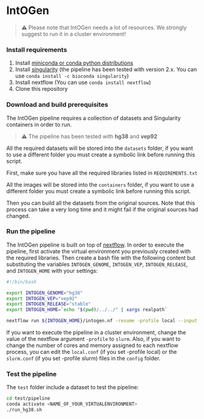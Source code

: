 # IntOGen #

> :warning: Please note that IntOGen needs a lot of resources. We strongly suggest to run it in a cluster environment!

### Install requirements

1. Install [miniconda or conda python distributions](https://docs.conda.io/projects/conda/en/latest/index.html)
2. Install [singularity](https://sylabs.io/singularity/) (the pipeline has been tested 
with version 2.x. You can use `conda install -c bioconda singularity`)
3. Install nextflow  (You can use `conda install nextflow`)
4. Clone this repository

### Download and build prerequisites

The IntOGen pipeline requires a collection of datasets and
Singularity containers in order to run.

> :warning: The pipeline has been tested with **hg38** and **vep92**

All the required datasets will be stored into the `datasets` folder, 
if you want to use a different folder you must create a symbolic link 
before running this script. 

First, make sure you have all the required libraries listed in `REQUIREMENTS.txt`

All the images will be stored into the `containers` folder, if you want to use a 
different folder you must create a symbolic link before running this script. 

Then you can build all the datasets from the original sources. 
Note that this process can take a very long time and it might fail if the 
original sources had changed.



### Run the pipeline

The IntOGen pipeline is built on top of [nextflow](https://www.nextflow.io/). 
In order to execute the pipeline, first activate the virtual environment 
you previously created with the required libraries. Then create a bash file 
with the following content but substituting the variables `INTOGEN_GENOME`, 
`INTOGEN_VEP`, `INTOGEN_RELEASE`, and `INTOGEN_HOME` with your settings:
```bash
#!/bin/bash

export INTOGEN_GENOME="hg38"
export INTOGEN_VEP="vep92"
export INTOGEN_RELEASE="stable"
export INTOGEN_HOME=`echo "$(pwd)/../../" | xargs realpath`

nextflow run ${INTOGEN_HOME}/intogen.nf -resume -profile local --input ./input --output ./output
```
If you want to execute the pipeline in a cluster environment, change the 
value of the nextflow argument `-profile` to `slurm`. Also, if you want 
to change the number of cores and memory assigned to each nextflow process,
you can edit the `local.conf` (if you set -profile local) or the `slurm.conf` 
(if you set -profile slurm) files in the `config` folder.

### Test the pipeline
The `test` folder include a dataset to test the pipeline: 
```bash
cd test/pipeline
conda activate <NAME_OF_YOUR_VIRTUALENVIRONMENT>
./run_hg38.sh
```